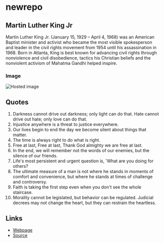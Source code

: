 # newrepo

## Martin Luther King Jr

Martin Luther King Jr. (January 15, 1929 – April 4, 1968) was an American Baptist minister and activist who became the most visible spokesperson and leader in the civil rights movement from 1954 until his assassination in 1968. Born in Atlanta, King is best known for advancing civil rights through nonviolence and civil disobedience, tactics his Christian beliefs and the nonviolent activism of Mahatma Gandhi helped inspire.

### Image

![Hosted image](https://localtvwjw.files.wordpress.com/2019/01/gettyimages-2674125.jpg?quality=85&strip=all&w=400&h=225&crop=1 "Martin Luther King")

## Quotes

1. Darkness cannot drive out darkness; only light can do that. Hate cannot drive out hate; only love can do that.
2. Injustice anywhere is a threat to justice everywhere.
3. Our lives begin to end the day we become silent about things that matter.
4. The time is always right to do what is right.
5. Free at last, Free at last, Thank God almighty we are free at last.
6. In the end, we will remember not the words of our enemies, but the silence of our friends.
7. Life's most persistent and urgent question is, 'What are you doing for others?
8. The ultimate measure of a man is not where he stands in moments of comfort and convenience, but where he stands at times of challenge      and controversy.
9. Faith is taking the first step even when you don't see the whole staircase.
1. Morality cannot be legislated, but behavior can be regulated. Judicial decrees may not change the heart, but they can restrain the heartless.

## Links

- [Webpage](https://en.wikipedia.org/wiki/Civil_rights_movement "Civil rights movement")
- [Source](https://en.wikipedia.org/wiki/Martin_Luther_King_Jr. "Martin Luther King Jr.")
